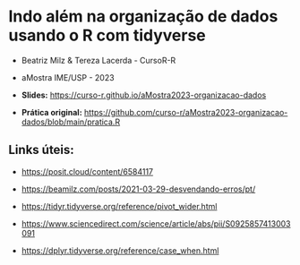 
<!-- README.md is generated from README.Rmd. Please edit that file -->

# Indo além na organização de dados usando o R com tidyverse

- Beatriz Milz & Tereza Lacerda - CursoR-R

- aMostra IME/USP - 2023

- **Slides:** <https://curso-r.github.io/aMostra2023-organizacao-dados>

- **Prática original:**
  <https://github.com/curso-r/aMostra2023-organizacao-dados/blob/main/pratica.R>

## Links úteis:

- <https://posit.cloud/content/6584117>

- <https://beamilz.com/posts/2021-03-29-desvendando-erros/pt/>

- <https://tidyr.tidyverse.org/reference/pivot_wider.html>

- <https://www.sciencedirect.com/science/article/abs/pii/S0925857413003091>

- <https://dplyr.tidyverse.org/reference/case_when.html>
